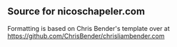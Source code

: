## Source for nicoschapeler.com

Formatting is based on Chris Bender's template over at https://github.com/ChrisBender/chrisliambender.com
